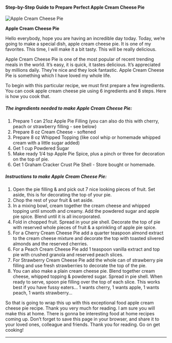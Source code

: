             

#### Step-by-Step Guide to Prepare Perfect Apple Cream Cheese Pie

![Apple Cream Cheese Pie](https://img-global.cpcdn.com/recipes/56974110/751x532cq70/apple-cream-cheese-pie-recipe-main-photo.jpg)

**Apple Cream Cheese Pie**

Hello everybody, hope you are having an incredible day today. Today, we’re going to make a special dish, apple cream cheese pie. It is one of my favorites. This time, I will make it a bit tasty. This will be really delicious.

Apple Cream Cheese Pie is one of the most popular of recent trending meals in the world. It’s easy, it is quick, it tastes delicious. It’s appreciated by millions daily. They’re nice and they look fantastic. Apple Cream Cheese Pie is something which I have loved my whole life.

To begin with this particular recipe, we must first prepare a few ingredients. You can cook apple cream cheese pie using 6 ingredients and 8 steps. Here is how you cook that.

##### The ingredients needed to make Apple Cream Cheese Pie:

1.  Prepare 1 can 21oz Apple Pie Filling (you can also do this with cherry, peach or strawberry filling - see below)
2.  Prepare 8 oz Cream Cheese - softened
3.  Prepare 8 oz Whipped Topping (like cool whip or homemade whipped cream with a little sugar added)
4.  Get 1 cup Powdered Sugar
5.  Make ready 1/4 tsp Apple Pie Spice, plus a pinch or three for decoration on the top of pie.
6.  Get 1 Graham Cracker Crust Pie Shell - Store bought or homemade.

##### Instructions to make Apple Cream Cheese Pie:

1.  Open the pie filling & and pick out 7 nice looking pieces of fruit. Set aside, this is for decorating the top of your pie.
2.  Chop the rest of your fruit & set aside.
3.  In a mixing bowl, cream together the cream cheese and whipped topping until smooth and creamy. Add the powdered sugar and apple pie spice. Blend until it is all incorporated.
4.  Fold in chopped fruit. Spread in your pie shell. Decorate the top of pie with reserved whole pieces of fruit & a sprinkling of apple pie spice.
5.  For a Cherry Cream Cheese Pie add a quarter teaspoon almond extract to the cream cheese mixture and decorate the top with toasted slivered almonds and the reserved cherries.
6.  For a Peach Cream Cheese Pie add 1 teaspoon vanilla extract and top pie with crushed granola and reserved peach slices.
7.  For Strawberry Cream Cheese Pie add the whole can of strawberry pie filling and use fresh strawberries to decorate the top of the pie.
8.  You can also make a plain cream cheese pie. Blend together cream cheese, whipped topping & powdered sugar. Spread in pie shell. When ready to serve, spoon pie filling over the top of each slice. This works best if you have fussy eaters… 1 wants cherry, 1 wants apple, 1 wants peach, 1 wants strawberry…

So that is going to wrap this up with this exceptional food apple cream cheese pie recipe. Thank you very much for reading. I am sure you will make this at home. There is gonna be interesting food at home recipes coming up. Don’t forget to save this page in your browser, and share it to your loved ones, colleague and friends. Thank you for reading. Go on get cooking!

* * *